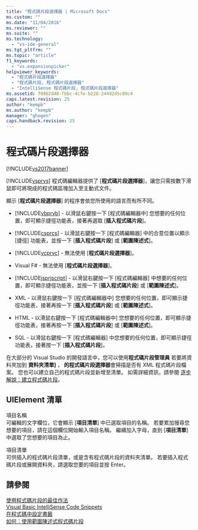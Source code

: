 ```yaml
---
title: "程式碼片段選擇器 | Microsoft Docs"
ms.custom: ""
ms.date: "11/04/2016"
ms.reviewer: ""
ms.suite: ""
ms.technology: 
  - "vs-ide-general"
ms.tgt_pltfrm: ""
ms.topic: "article"
f1_keywords: 
  - "vs.expansionpicker"
helpviewer_keywords: 
  - "程式碼片段選擇器"
  - "程式碼片段, 程式碼片段選擇器"
  - "IntelliSense 程式碼片段, 程式碼片段選擇器"
ms.assetid: f0862d48-fbbc-4cfe-b228-24492d5c89c4
caps.latest.revision: 25
author: "kempb"
ms.author: "kempb"
manager: "ghogen"
caps.handback.revision: 25
---
```

# 程式碼片段選擇器
[!INCLUDE[vs2017banner](../../code-quality/includes/vs2017banner.md)]

[!INCLUDE[vsprvs](../../code-quality/includes/vsprvs_md.md)] 程式碼編輯器提供了 \[**程式碼片段選擇器**\]，讓您只需按數下滑鼠即可將現成的程式碼區塊加入至主動式文件。  
  
 顯示 \[**程式碼片段選擇器**\] 的程序會依您所使用的語言而有所不同。  
  
-   [!INCLUDE[vbprvb](../../code-quality/includes/vbprvb_md.md)] \- 以滑鼠右鍵按一下 \[程式碼編輯器中\] 您想要的任何位置，即可顯示捷徑功能表，接著再選取 \[**插入程式碼片段**\]。  
  
-   [!INCLUDE[csprcs](../../data-tools/includes/csprcs_md.md)] \- 以滑鼠右鍵按一下 \[程式碼編輯器\] 中的合意位置以顯示 \[捷徑\] 功能表，並按一下 \[**插入程式碼片段**\] 或 \[**範圍陳述式**\]。  
  
-   [!INCLUDE[vcprvc](../../debugger/includes/vcprvc_md.md)] \- 無法使用 \[**程式碼片段選擇器**\]。  
  
-   Visual F\# \- 無法使用 \[**程式碼片段選擇器**\]。  
  
-   [!INCLUDE[jsprjscript](../../extensibility/debugger/includes/jsprjscript_md.md)] \- 以滑鼠右鍵按一下 \[程式碼編輯器\] 中想要的任何位置，即可顯示捷徑功能表，並按一下 \[**插入程式碼片段**\] 或 \[**範圍陳述式**\]。  
  
-   XML \- 以滑鼠右鍵按一下 \[程式碼編輯器中\] 您想要的任何位置，即可顯示捷徑功能表，接著再按一下 \[**插入程式碼片段**\] 或 \[**範圍陳述式**\]。  
  
-   HTML \- 以滑鼠右鍵按一下 \[程式碼編輯器中\] 您想要的任何位置，即可顯示捷徑功能表，接著再按一下 \[**插入程式碼片段**\] 或 \[**範圍陳述式**\]。  
  
-   SQL \- 以滑鼠右鍵按一下 \[程式碼編輯器\] 中您想要的任何位置，即可顯示捷徑功能表，接著按一下 \[**插入程式碼片段**\]。  
  
 在大部分的 Visual Studio 的開發語言中，您可以使用**程式碼片段管理員** 若要將資料夾加到 **資料夾清單\]** ， **的程式碼片段選擇器**會掃描是否有 XML 程式碼片段檔案。  您也可以建立自己的程式碼片段並新增至清單。  如需詳細資訊，請參閱 [逐步解說：建立程式碼片段](../../ide/walkthrough-creating-a-code-snippet.md)。  
  
## UIElement 清單  
 項目名稱  
 可編輯的文字欄位，它會顯示 \[**項目清單**\] 中已選取項目的名稱。  若要累加搜尋您想要的項目，請在這個欄位開始輸入項目名稱。  繼續加入字母，直到 \[**項目清單**\] 中選取了您想要的項目為止。  
  
 項目清單  
 可供插入的程式碼片段清單，或是含有程式碼片段的資料夾清單。  若要插入程式碼片段或展開資料夾，請選取您要的項目並按 Enter。  
  
## 請參閱  
 [使用程式碼片段的最佳作法](../../ide/best-practices-for-using-code-snippets.md)   
 [Visual Basic IntelliSense Code Snippets](/dotnet/visual-basic/developing-apps/using-ide/intellisense-code-snippets)   
 [在程式碼中設定書籤](../../ide/setting-bookmarks-in-code.md)   
 [如何：使用範圍陳述式程式碼片段](../Topic/How%20to:%20Use%20Surround-with%20Code%20Snippets.md)